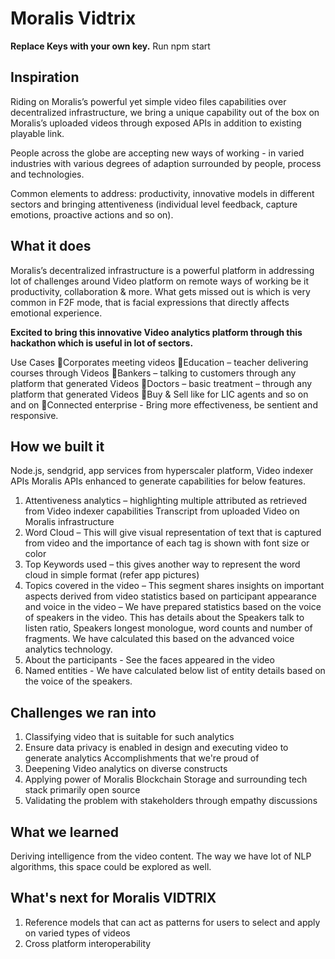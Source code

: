 # Moralis Vidtrix

**Replace Keys with your own key.**
Run npm start

## Inspiration

Riding on Moralis’s powerful yet simple video files capabilities over decentralized infrastructure, we bring a unique capability out of the box on Moralis’s uploaded videos through exposed APIs in addition to existing playable link.

People across the globe are accepting new ways of working - in varied industries with various degrees of adaption surrounded by people, process and technologies.

Common elements to address: productivity, innovative models in different sectors and bringing attentiveness (individual level feedback, capture emotions, proactive actions and so on).

## What it does
Moralis’s decentralized infrastructure is a powerful platform in addressing lot of challenges around Video platform on remote ways of working be it productivity, collaboration & more. What gets missed out is which is very common in F2F mode, that is facial expressions that directly affects emotional experience.

**Excited to bring this innovative Video analytics platform through this hackathon which is useful in lot of sectors.**

Use Cases Corporates meeting videos Education – teacher delivering courses through Videos Bankers – talking to customers through any platform that generated Videos Doctors – basic treatment – through any platform that generated Videos Buy & Sell like for LIC agents and so on and on Connected enterprise - Bring more effectiveness, be sentient and responsive.

## How we built it
Node.js, sendgrid, app services from hyperscaler platform, Video indexer APIs
Moralis APIs enhanced to generate capabilities for below features.
1.	Attentiveness analytics – highlighting multiple attributed as retrieved from Video indexer capabilities Transcript from uploaded Video on Moralis infrastructure
2.	Word Cloud – This will give visual representation of text that is captured from video and the importance of each tag is shown with font size or color
3.	Top Keywords used – this gives another way to represent the word cloud in simple format (refer app pictures)
4.	Topics covered in the video – This segment shares insights on important aspects derived from video statistics based on participant appearance and voice in the video – We have prepared statistics based on the voice of speakers in the video. This has details about the Speakers talk to listen ratio, Speakers longest monologue, word counts and number of fragments. We have calculated this based on the advanced voice analytics technology.
5.	About the participants - See the faces appeared in the video
6.	Named entities - We have calculated below list of entity details based on the voice of the speakers.

 
## Challenges we ran into
1.	Classifying video that is suitable for such analytics
2.	Ensure data privacy is enabled in design and executing video to generate analytics
Accomplishments that we're proud of
1.	Deepening Video analytics on diverse constructs
2.	Applying power of Moralis Blockchain Storage and surrounding tech stack primarily open source
3.	Validating the problem with stakeholders through empathy discussions

## What we learned
Deriving intelligence from the video content. The way we have lot of NLP algorithms, this space could be explored as well.

## What's next for Moralis VIDTRIX
1.	Reference models that can act as patterns for users to select and apply on varied types of videos
2.	Cross platform interoperability
